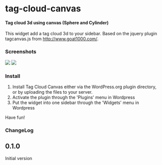 tag-cloud-canvas
================

#### Tag cloud 3d using canvas (Sphere and Cylinder) ####

This widget add a tag cloud 3d to your sidebar.
Based on the jquery plugin tagcanvas.js from http://www.goat1000.com/.

### Screenshots ###

<img src="https://github.com/noknokstdio/tag-cloud-canvas/raw/master/screenshot-1.png" />
<img src="https://github.com/noknokstdio/tag-cloud-canvas/raw/master/screenshot-2.png" />

### Install ###

1. Install Tag Cloud Canvas either via the WordPress.org plugin directory, or by uploading the files to your server.
2. Activate the plugin through the 'Plugins' menu in Wordpress
3. Put the widget into one sidebar through the 'Widgets' menu in Wordpress

Have fun!

### ChangeLog ###

## 0.1.0 ##
Initial version